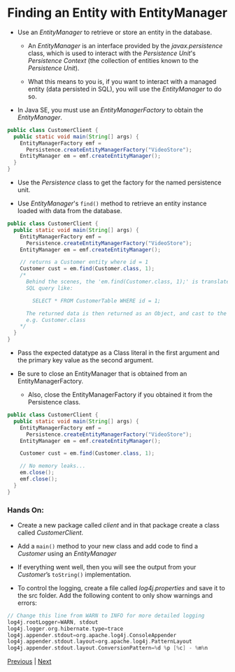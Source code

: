 # Finding an Entity with EntityManager
* Use an *EntityManager* to retrieve or store an entity in the database.

  * An *EntityManager* is an interface provided by the *javax.persistence* class, which is used to interact with the *Persistence Unit*'s *Persistence Context* (the collection of entities known to the *Persistence Unit*).

  * What this means to you is, if you want to interact with a managed entity (data persisted in SQL), you will use the *EntityManager* to do so.

* In Java SE, you must use an *EntityManagerFactory* to obtain the *EntityManager*.
  
```java
public class CustomerClient {
  public static void main(String[] args) {
    EntityManagerFactory emf =
      Persistence.createEntityManagerFactory("VideoStore");
    EntityManager em = emf.createEntityManager();
  }
}
```
  
  * Use the *Persistence* class to get the factory for the named persistence unit.

* Use *EntityManager*'s `find()` method to retrieve an entity instance loaded with data from the database.
  

```java
public class CustomerClient {
  public static void main(String[] args) {
    EntityManagerFactory emf =
      Persistence.createEntityManagerFactory("VideoStore");
    EntityManager em = emf.createEntityManager();

    // returns a Customer entity where id = 1
    Customer cust = em.find(Customer.class, 1);
    /*
      Behind the scenes, the 'em.find(Customer.class, 1);' is translated into a 
      SQL query like:

        SELECT * FROM CustomerTable WHERE id = 1;

      The returned data is then returned as an Object, and cast to the indicated 
      e.g. Customer.class
    */
  }
}
```
  
  * Pass the expected datatype as a Class literal in the first argument and the primary key value as the second argument.


* Be sure to close an EntityManager that is obtained from an EntityManagerFactory.

  * Also, close the EntityManagerFactory if you obtained it from the Persistence class.
  
```java
public class CustomerClient {
  public static void main(String[] args) {
    EntityManagerFactory emf =
      Persistence.createEntityManagerFactory("VideoStore");
    EntityManager em = emf.createEntityManager();

    Customer cust = em.find(Customer.class, 1);

    // No memory leaks...
    em.close();
    emf.close();
  }
}
```
  
### Hands On:
* Create a new package called *client* and in that package create a class called *CustomerClient*. 

* Add a `main()` method to your new class and add code to find a *Customer* using an *EntityManager*

* If everything went well, then you will see the output from your *Customer*’s `toString()` implementation.

* To control the logging, create a file called *log4j.properties* and save it to the src folder. Add the following content to only show warnings and errors:
  
```groovy
// Change this line from WARN to INFO for more detailed logging
log4j.rootLogger=WARN, stdout
log4j.logger.org.hibernate.type=trace
log4j.appender.stdout=org.apache.log4j.ConsoleAppender
log4j.appender.stdout.layout=org.apache.log4j.PatternLayout
log4j.appender.stdout.layout.ConversionPattern=%d %p [%c] - %m%n
```
  
[Previous](persistence_xml.md) | [Next](labs.md)
